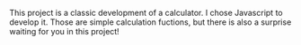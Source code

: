 This project is a classic development of a calculator.
I chose Javascript to develop it. Those are simple calculation fuctions, but there is also a surprise waiting for you in this project!
